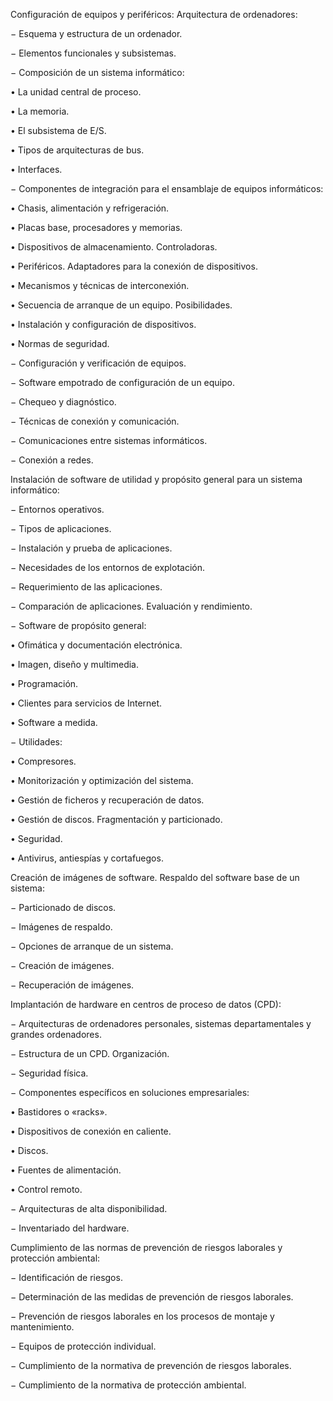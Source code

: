Configuración de equipos y periféricos: Arquitectura de ordenadores:

− Esquema y estructura de un ordenador.

− Elementos funcionales y subsistemas.

− Composición de un sistema informático:

• La unidad central de proceso.

• La memoria.

• El subsistema de E/S.

• Tipos de arquitecturas de bus.

• Interfaces.

− Componentes de integración para el ensamblaje de equipos informáticos:

• Chasis, alimentación y refrigeración.

• Placas base, procesadores y memorias.

• Dispositivos de almacenamiento. Controladoras.

• Periféricos. Adaptadores para la conexión de dispositivos.

• Mecanismos y técnicas de interconexión.

• Secuencia de arranque de un equipo. Posibilidades.

• Instalación y configuración de dispositivos.

• Normas de seguridad.

− Configuración y verificación de equipos.

− Software empotrado de configuración de un equipo.

− Chequeo y diagnóstico.

− Técnicas de conexión y comunicación.

− Comunicaciones entre sistemas informáticos.

− Conexión a redes.

Instalación de software de utilidad y propósito general para un sistema informático:

− Entornos operativos.

− Tipos de aplicaciones.

− Instalación y prueba de aplicaciones.

− Necesidades de los entornos de explotación.

− Requerimiento de las aplicaciones.

− Comparación de aplicaciones. Evaluación y rendimiento.

− Software de propósito general:

• Ofimática y documentación electrónica.

• Imagen, diseño y multimedia.

• Programación.

• Clientes para servicios de Internet.

• Software a medida.

− Utilidades:

• Compresores.

• Monitorización y optimización del sistema.

• Gestión de ficheros y recuperación de datos.

• Gestión de discos. Fragmentación y particionado.

• Seguridad.

• Antivirus, antiespías y cortafuegos.

Creación de imágenes de software. Respaldo del software base de un sistema:

− Particionado de discos.

− Imágenes de respaldo.

− Opciones de arranque de un sistema.

− Creación de imágenes.

− Recuperación de imágenes.

Implantación de hardware en centros de proceso de datos (CPD):

− Arquitecturas de ordenadores personales, sistemas departamentales y grandes ordenadores.

− Estructura de un CPD. Organización.

− Seguridad física.

− Componentes específicos en soluciones empresariales:

• Bastidores o «racks».

• Dispositivos de conexión en caliente.

• Discos.

• Fuentes de alimentación.

• Control remoto.

− Arquitecturas de alta disponibilidad.

− Inventariado del hardware.

Cumplimiento de las normas de prevención de riesgos laborales y protección ambiental:

− Identificación de riesgos.

− Determinación de las medidas de prevención de riesgos laborales.

− Prevención de riesgos laborales en los procesos de montaje y mantenimiento.

− Equipos de protección individual.

− Cumplimiento de la normativa de prevención de riesgos laborales.

− Cumplimiento de la normativa de protección ambiental.
